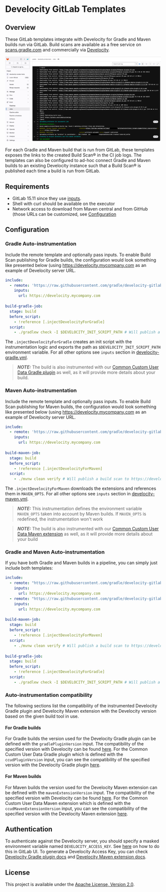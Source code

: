 # Develocity GitLab Templates

## Overview
These GitLab templates integrate with Develocity for Gradle and Maven builds run via GitLab. Build scans are available as a free service on [scans.gradle.com](https://scans.gradle.com/) and commercially via [Develocity](https://gradle.com/).

![build-scan.png](images/build-scan.png)

For each Gradle and Maven build that is run from GitLab, these templates exposes the links to the created Build Scan® in the CI job logs.
The templates can also be configured to ad-hoc connect Gradle and Maven builds to an existing Develocity instance such that a Build Scan® is published each time a build is run from GitLab.


## Requirements
- GitLab 15.11 since they use [inputs](https://docs.gitlab.com/ee/ci/yaml/includes.html#define-inputs-for-configuration-added-with-include-beta).
- Shell with curl should be available on the executor
- Network access to download from Maven central and from GitHub (those URLs can be customized, see [Configuration](#Configuration)

## Configuration
### Gradle Auto-instrumentation
Include the remote template and optionally pass inputs.
To enable Build Scan publishing for Gradle builds, the configuration would look something like presented below (using https://develocity.mycompany.com as an example of Develocity server URL.

```yml
include:
  - remote: 'https://raw.githubusercontent.com/gradle/develocity-gitlab-templates/1.1.0/develocity-gradle.yml'
    inputs:
      url: https://develocity.mycompany.com

build-gradle-job:
  stage: build
  before_script:
    - !reference [.injectDevelocityForGradle]
  script:
    - ./gradlew check -I $DEVELOCITY_INIT_SCRIPT_PATH # Will publish a build scan to https://develocity.mycompany.com
```
The `.injectDevelocityForGradle` creates an init script with the instrumentation logic and exports the path as `$DEVELOCITY_INIT_SCRIPT_PATH` environment variable.
For all other options see `inputs` section in [develocity-gradle.yml](develocity-gradle.yml).

> **_NOTE:_** The build is also instrumented with our [Common Custom User Data Gradle plugin](https://github.com/gradle/common-custom-user-data-gradle-plugin) as well, as it will provide more details about your build.

### Maven Auto-instrumentation
Include the remote template and optionally pass inputs.
To enable Build Scan publishing for Maven builds, the configuration would look something like presented below (using https://develocity.mycompany.com as an example of Develocity server URL.

```yml
include:
  - remote: 'https://raw.githubusercontent.com/gradle/develocity-gitlab-templates/1.1.0/develocity-maven.yml'
    inputs:
      url: https://develocity.mycompany.com

build-maven-job:
  stage: build
  before_script:
    - !reference [.injectDevelocityForMaven]
  script:
    - ./mvnw clean verify # Will publish a build scan to https://develocity.mycompany.com
```

The `.injectDevelocityForMaven` downloads the extensions and references them in `MAVEN_OPTS`.
For all other options see `inputs` section in [develocity-maven.yml](develocity-maven.yml).

> **_NOTE:_** This instrumentation defines the environment variable `MAVEN_OPTS` taken into account by Maven builds. If `MAVEN_OPTS` is redefined, the instrumentation won't work

> **_NOTE:_** The build is also instrumented with our [Common Custom User Data Maven extension](https://github.com/gradle/common-custom-user-data-maven-extension) as well, as it will provide more details about your build

### Gradle and Maven Auto-instrumentation
If you have both Gradle and Maven builds in a pipeline, you can simply just include both templates:

```yml
include:
  - remote: "https://raw.githubusercontent.com/gradle/develocity-gitlab-templates/1.1.0/develocity-gradle.yml"
    inputs:
      url: https://develocity.mycompany.com
  - remote: "https://raw.githubusercontent.com/gradle/develocity-gitlab-templates/1.1.0/develocity-maven.yml"
    inputs:
      url: https://develocity.mycompany.com

build-maven-job:
  stage: build
  before_script:
    - !reference [.injectDevelocityForMaven]
  script:
    - ./mvnw clean verify # Will publish a build scan to https://develocity.mycompany.com

build-gradle-job:
  stage: build
  before_script:
    - !reference [.injectDevelocityForGradle]
  script:
    - ./gradlew check -I $DEVELOCITY_INIT_SCRIPT_PATH # Will publish a build scan to https://develocity.mycompany.com
```

### Auto-instrumentation compatibility
The following sections list the compatibility of the instrumented Develocity Gradle plugin and Develocity Maven extension with the Develocity version based on the given build tool in use.
#### For Gradle builds
For Gradle builds the version used for the Develocity Gradle plugin can be defined with the `gradlePluginVersion` input. The compatibility of the specified version with Develocity can be found [here](https://docs.gradle.com/enterprise/compatibility/#gradle_enterprise_gradle_plugin).
For the Common Custom User Data Gradle plugin which is defined with the `ccudPluginVersion` input, you can see the compatibility of the specified version with the Develocity Gradle plugin [here](https://github.com/gradle/common-custom-user-data-gradle-plugin#version-compatibility).

#### For Maven builds
For Maven builds the version used for the Develocity Maven extension can be defined with the `mavenExtensionVersion` input. The compatibility of the specified version with Develocity can be found [here](https://docs.gradle.com/enterprise/maven-extension/#compatibility_with_apache_maven_and_gradle_enterprise).
For the Common Custom User Data Maven extension which is defined with the `ccudMavenExtensionVersion` input, you can see the compatibility of the specified version with the Develocity Maven extension [here](https://github.com/gradle/common-custom-user-data-maven-extension#version-compatibility).

## Authentication
To authenticate against the Develocity server, you should specify a masked environment variable named `DEVELOCITY_ACCESS_KEY`.
See [here](https://docs.gitlab.com/ee/ci/variables/#define-a-cicd-variable-in-the-ui) on how to do this in GitLab UI.
To generate a Develocity Access Key, you can check [Develocity Gradle plugin docs](https://docs.gradle.com/enterprise/gradle-plugin/#manual_access_key_configuration) and [Develocity Maven extension docs](https://docs.gradle.com/enterprise/maven-extension/#manual_access_key_configuration).

## License
This project is available under the [Apache License, Version 2.0](https://github.com/gradle/develocity-gitlab-templates/blob/main/LICENSE).
